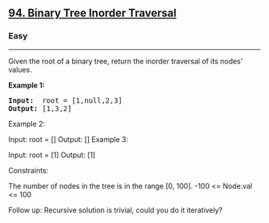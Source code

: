 
<h2><a href="https://leetcode.com/problems/binary-tree-inorder-traversal/">94. Binary Tree Inorder Traversal</a></h2>
<h3>Easy</h3>
<hr>
<div><p>
  Given the root of a binary tree, return the inorder traversal of its nodes' values.
 
</p>


<p><strong>Example 1:</strong></p>
<pre><strong>Input:</strong>  root = [1,null,2,3]
<strong>Output:</strong> [1,3,2]
</pre>
Example 2:

Input: root = []
Output: []
Example 3:

Input: root = [1]
Output: [1]
 

Constraints:

The number of nodes in the tree is in the range [0, 100].
-100 <= Node.val <= 100
 

Follow up: Recursive solution is trivial, could you do it iteratively?
